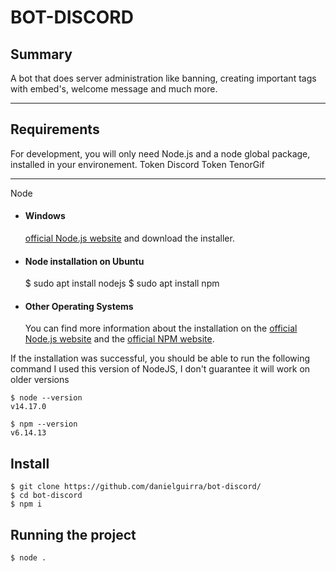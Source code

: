 # BOT-DISCORD

Summary 
---
A bot that does server administration like banning, creating important tags with embed's, welcome message and much more.

---
## Requirements

For development, you will only need Node.js and a node global package, installed in your environement.
Token Discord
Token TenorGif

---
Node
- #### Windows
    [official Node.js website](https://nodejs.org/) and download the installer.

- #### Node installation on Ubuntu
    $ sudo apt install nodejs
    $ sudo apt install npm 

- #### Other Operating Systems
  You can find more information about the installation on the [official Node.js website](https://nodejs.org/) and the [official NPM website](https://npmjs.org/).

If the installation was successful, you should be able to run the following command 
I used this version of NodeJS, I don't guarantee it will work on older versions

    $ node --version
    v14.17.0

    $ npm --version
    v6.14.13

## Install

    $ git clone https://github.com/danielguirra/bot-discord/
    $ cd bot-discord
    $ npm i


## Running the project

    $ node .
